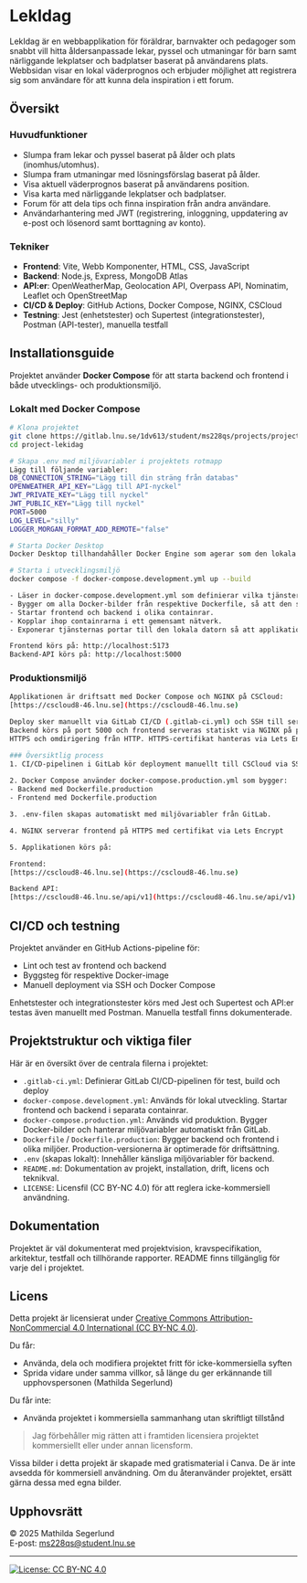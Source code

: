 # LekIdag
LekIdag är en webbapplikation för föräldrar, barnvakter och pedagoger som snabbt vill hitta åldersanpassade lekar, pyssel och utmaningar för barn samt närliggande lekplatser och badplatser baserat på användarens plats. Webbsidan visar en lokal väderprognos och erbjuder möjlighet att registrera sig som användare för att kunna dela inspiration i ett forum.

## Översikt

### Huvudfunktioner
- Slumpa fram lekar och pyssel baserat på ålder och plats (inomhus/utomhus).
- Slumpa fram utmaningar med lösningsförslag baserat på ålder.
- Visa aktuell väderprognos baserat på användarens position.
- Visa karta med närliggande lekplatser och badplatser.
- Forum för att dela tips och finna inspiration från andra användare.
- Användarhantering med JWT (registrering, inloggning, uppdatering av e-post och lösenord samt borttagning av konto).

### Tekniker
- **Frontend**: Vite, Webb Komponenter, HTML, CSS, JavaScript
- **Backend**: Node.js, Express, MongoDB Atlas
- **API:er**: OpenWeatherMap, Geolocation API, Overpass API, Nominatim, Leaflet och OpenStreetMap
- **CI/CD & Deploy**: GitHub Actions, Docker Compose, NGINX, CSCloud
- **Testning**: Jest (enhetstester) och Supertest (integrationstester), Postman (API-tester), manuella testfall

## Installationsguide
Projektet använder **Docker Compose** för att starta backend och frontend i både utvecklings- och produktionsmiljö.

### Lokalt med Docker Compose
```bash
# Klona projektet
git clone https://gitlab.lnu.se/1dv613/student/ms228qs/projects/project-lekidag.git
cd project-lekidag

# Skapa .env med miljövariabler i projektets rotmapp
Lägg till följande variabler:
DB_CONNECTION_STRING="Lägg till din sträng från databas"
OPENWEATHER_API_KEY="Lägg till API-nyckel"
JWT_PRIVATE_KEY="Lägg till nyckel"
JWT_PUBLIC_KEY="Lägg till nyckel"
PORT=5000
LOG_LEVEL="silly"
LOGGER_MORGAN_FORMAT_ADD_REMOTE="false"

# Starta Docker Desktop
Docker Desktop tillhandahåller Docker Engine som agerar som den lokala servern som kör containrarna.

# Starta i utvecklingsmiljö
docker compose -f docker-compose.development.yml up --build

- Läser in docker-compose.development.yml som definierar vilka tjänster som ska startas.
- Bygger om alla Docker-bilder från respektive Dockerfile, så att den senaste koden och beroenden används.
- Startar frontend och backend i olika containrar.
- Kopplar ihop containrarna i ett gemensamt nätverk.
- Exponerar tjänsternas portar till den lokala datorn så att applikationen kan nås i webbläsaren under utveckling.

Frontend körs på: http://localhost:5173
Backend-API körs på: http://localhost:5000
```

### Produktionsmiljö
```bash
Applikationen är driftsatt med Docker Compose och NGINX på CSCloud:
[https://cscloud8-46.lnu.se](https://cscloud8-46.lnu.se)

Deploy sker manuellt via GitLab CI/CD (.gitlab-ci.yml) och SSH till servern. 
Backend körs på port 5000 och frontend serveras statiskt via NGINX på port 3000 med 
HTTPS och omdirigering från HTTP. HTTPS-certifikat hanteras via Lets Encrypt. 

### Översiktlig process
1. CI/CD-pipelinen i GitLab kör deployment manuellt till CSCloud via SSH.
 
2. Docker Compose använder docker-compose.production.yml som bygger:
- Backend med Dockerfile.production
- Frontend med Dockerfile.production

3. .env-filen skapas automatiskt med miljövariabler från GitLab.

4. NGINX serverar frontend på HTTPS med certifikat via Lets Encrypt

5. Applikationen körs på:

Frontend:
[https://cscloud8-46.lnu.se](https://cscloud8-46.lnu.se)

Backend API:
[https://cscloud8-46.lnu.se/api/v1](https://cscloud8-46.lnu.se/api/v1)
```

## CI/CD och testning
Projektet använder en GitHub Actions-pipeline för:

- Lint och test av frontend och backend
- Byggsteg för respektive Docker-image
- Manuell deployment via SSH och Docker Compose

Enhetstester och integrationstester körs med Jest och Supertest och API:er testas även manuellt med Postman. 
Manuella testfall finns dokumenterade.

## Projektstruktur och viktiga filer
Här är en översikt över de centrala filerna i projektet:

- `.gitlab-ci.yml`: Definierar GitLab CI/CD-pipelinen för test, build och deploy
- `docker-compose.development.yml`: Används för lokal utveckling. Startar frontend och backend i separata containrar.
- `docker-compose.production.yml`: Används vid produktion. Bygger Docker-bilder och hanterar miljövariabler automatiskt från GitLab.
- `Dockerfile` / `Dockerfile.production`: Bygger backend och frontend i olika miljöer. Production-versionerna är optimerade för driftsättning.
- `.env` (skapas lokalt): Innehåller känsliga miljövariabler för backend.
- `README.md`: Dokumentation av projekt, installation, drift, licens och teknikval.
- `LICENSE`: Licensfil (CC BY-NC 4.0) för att reglera icke-kommersiell användning.

## Dokumentation
Projektet är väl dokumenterat med projektvision, kravspecifikation, arkitektur, testfall och tillhörande rapporter.
README finns tillgänglig för varje del i projektet.

## Licens
Detta projekt är licensierat under [Creative Commons Attribution-NonCommercial 4.0 International (CC BY-NC 4.0)](https://creativecommons.org/licenses/by-nc/4.0/).

Du får:
- Använda, dela och modifiera projektet fritt för icke-kommersiella syften
- Sprida vidare under samma villkor, så länge du ger erkännande till upphovspersonen (Mathilda Segerlund)

Du får inte:
- Använda projektet i kommersiella sammanhang utan skriftligt tillstånd

> Jag förbehåller mig rätten att i framtiden licensiera projektet kommersiellt eller under annan licensform.

Vissa bilder i detta projekt är skapade med gratismaterial i Canva.
De är inte avsedda för kommersiell användning. Om du återanvänder projektet, ersätt gärna dessa med egna bilder.

## Upphovsrätt
© 2025 Mathilda Segerlund  
E-post: ms228qs@student.lnu.se

---

[![License: CC BY-NC 4.0](https://img.shields.io/badge/Licens-CC%20BY--NC%204.0-lightgrey.svg)](https://creativecommons.org/licenses/by-nc/4.0/)

